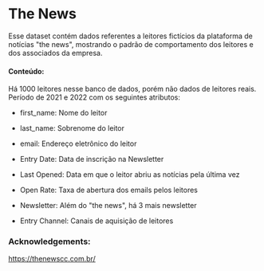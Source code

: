 # The News

Esse dataset contém dados referentes a leitores fictícios da plataforma de notícias "the news",  mostrando o padrão de comportamento dos leitores e dos associados da empresa. 



#### Conteúdo:

Há 1000 leitores nesse banco de dados, porém não dados de leitores reais. Período de 2021 e 2022 com os seguintes atributos:

- first_name: Nome do leitor

- last_name: Sobrenome do leitor

- email: Endereço eletrônico do leitor

- Entry Date: Data de inscrição na Newsletter

- Last Opened: Data em que o leitor abriu as notícias pela última vez

- Open Rate: Taxa de abertura dos emails pelos leitores

- Newsletter: Além do "the news", há 3 mais newsletter

- Entry Channel: Canais de aquisição de leitores

### Acknowledgements:

https://thenewscc.com.br/
